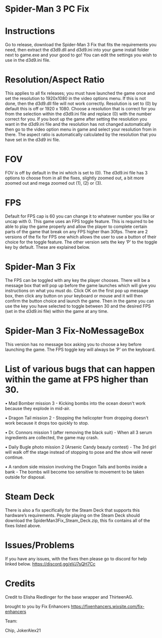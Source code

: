 # Spider-Man 3 PC Fix

# Instructions
Go to release, download the Spider-Man 3 Fix that fits the requirements you need, then extract the d3d9.dll and d3d9.ini into your game install folder next to game.exe and your good to go! You can edit the settings you wish to use in the d3d9.ini file.

# Resolution/Aspect Ratio
This applies to all fix releases; you must have launched the game once and set the resolution to 1920x1080 in the video options menu. If this is not done, then the d3d9.dll file will not work correctly.
Resolution is set to (0) by default this is off or 1920 x 1080. Choose a resolution that is correct for you from the selection within the d3d9.ini file and replace (0) with the number correct for you.
If you boot up the game after setting the resolution you want in the d3d9.ini file and the resolution has not changed automatically then go to the video option menu in game and select your resolution from in there.
The aspect ratio is automatically calculated by the resolution that you have set in the d3d9 ini file.

# FOV
FOV is off by default in the ini which is set to (0). The d3d9.ini file has 3 options to choose from in all the fixes, slightly zoomed out, a bit more zoomed out and mega zoomed out (1), (2) or (3).

# FPS
Default for FPS cap is 60 you can change it to whatever number you like or uncap with 0.
This game uses an FPS toggle feature. This is required to be able to play the game properly and allow the player to complete certain parts of the game that break on any FPS higher than 30fps. There are 2 versions of the fix for FPS one which allows the user to use a button of their choice for the toggle feature. The other version sets the key ‘P’ to the toggle key by default. These are explained below.

# Spider-Man 3 Fix
The FPS can be toggled with any key the player chooses. There will be a message box that will pop up before the game launches which will give you instructions on what you must do. Click OK on the first pop up message box, then click any button on your keyboard or mouse and it will then confirm the button choice and launch the game. Then in the game you can use the key you have selected to toggle between 30 and the desired FPS (set in the d3d9.ini file) within the game at any time.

# Spider-Man 3 Fix-NoMessageBox
This version has no message box asking you to choose a key before launching the game. The FPS toggle key will always be ‘P’ on the keyboard.

# List of various bugs that can happen within the game at FPS higher than 30.
•    Mad Bomber mission 3 - Kicking bombs into the ocean doesn't work because they explode in mid-air.

•    Dragon Tail mission 2 - Stopping the helicopter from dropping doesn't work because it drops too quickly to stop.

•    Dr. Connors mission 1 (after removing the black suit) - When all 3 serum ingredients are collected, the game may crash.

•    Daily Bugle photo mission 2 (Arsenic Candy beauty contest) - The 3rd girl will walk off the stage instead of stopping to pose and the show will never continue.

•    A random side mission involving the Dragon Tails and bombs inside a bank - The bombs will become too sensitive to movement to be taken outside for disposal.


# Steam Deck
There is also a fix specifically for the Steam Deck that supports this hardware’s requirements. People playing on the Steam Deck should download the SpiderMan3Fix_Steam_Deck.zip, this fix contains all of the fixes listed above.

# Issues/Problems
If you have any issues, with the fixes then please go to discord for help linked below.
https://discord.gg/eVJ7sQH7Cc

# Credits
Credit to Elisha Riedlinger for the base wrapper and ThirteenAG.

brought to you by Fix Enhancers
https://fixenhancers.wixsite.com/fix-enhancers

Team:

Chip, JokerAlex21
